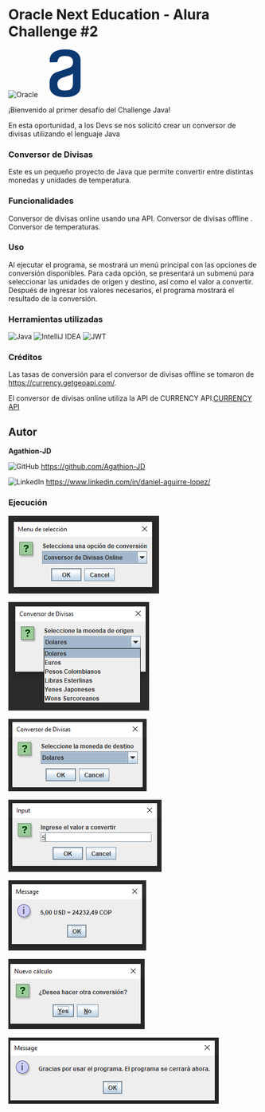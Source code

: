 # Oracle Next Education - Alura Challenge #2 
![Oracle](https://img.shields.io/badge/Oracle-F80000?style=for-the-badge&logo=oracle&logoColor=white) &nbsp;&nbsp;&nbsp;&nbsp;&nbsp;![](https://raw.githubusercontent.com/Agathion-JD/Assets/26c3c5d5ebb6fd28e17bb2447548455ca65f2596/logo-alura.svg?token=A4MPWRC6UJS2FDPMME2TCDDECZJNQ)

¡Bienvenido al primer desafío del Challenge Java!

En esta oportunidad, a los Devs se nos solicitó crear un conversor de divisas utilizando el lenguaje Java

### Conversor de Divisas

Este es un pequeño proyecto de Java que permite convertir entre distintas monedas y unidades de temperatura.

### Funcionalidades
Conversor de divisas online usando una API.
Conversor de divisas offline .
Conversor de temperaturas.

### Uso
Al ejecutar el programa, se mostrará un menú principal con las opciones de conversión disponibles. Para cada opción, se presentará un submenú para seleccionar las unidades de origen y destino, así como el valor a convertir. Después de ingresar los valores necesarios, el programa mostrará el resultado de la conversión.

### Herramientas utilizadas

![Java](https://img.shields.io/badge/java-%23ED8B00.svg?style=for-the-badge&logo=java&logoColor=white) ![IntelliJ IDEA](https://img.shields.io/badge/IntelliJIDEA-000000.svg?style=for-the-badge&logo=intellij-idea&logoColor=white)    ![JWT](https://img.shields.io/badge/JWT-black?style=for-the-badge&logo=JSON%20web%20tokens) 

### Créditos

Las tasas de conversión para el conversor de divisas offline se tomaron de https://currency.getgeoapi.com/.

El conversor de divisas online utiliza la API de CURRENCY API.<a href="https://currency.getgeoapi.com">CURRENCY API</a>

## Autor

**Agathion-JD** 

![GitHub](https://img.shields.io/badge/github-%23121011.svg?style=for-the-badge&logo=github&logoColor=white) https://github.com/Agathion-JD

![LinkedIn](https://img.shields.io/badge/linkedin-%230077B5.svg?style=for-the-badge&logo=linkedin&logoColor=white) https://www.linkedin.com/in/daniel-aguirre-lopez/ 

### Ejecución

![](https://raw.githubusercontent.com/Agathion-JD/Assets/main/Menu.PNG?token=GHSAT0AAAAAAB72PM4FCUWZ4HXYGYFRLXBUZAWKJRQ)

![](https://raw.githubusercontent.com/Agathion-JD/Assets/main/Menu2.png?token=GHSAT0AAAAAAB72PM4EFY25MDZCIVI72CYMZAWJFLQ) 

![](https://raw.githubusercontent.com/Agathion-JD/Assets/main/Menu3.PNG?token=GHSAT0AAAAAAB72PM4EMICVWDPXUVWAELWGZAWJGOQ) 

![](https://raw.githubusercontent.com/Agathion-JD/Assets/main/Menu4.PNG?token=GHSAT0AAAAAAB72PM4FF4TQTF32M7YAAMNGZAWJHJQ) 

![](https://raw.githubusercontent.com/Agathion-JD/Assets/main/Menu5.PNG?token=GHSAT0AAAAAAB72PM4F2CWDY2BK5Z3VFPMKZAWJH6Q)

![](https://raw.githubusercontent.com/Agathion-JD/Assets/main/Menu6.PNG?token=GHSAT0AAAAAAB72PM4EZ3QGQCS7NZ6KBPIIZAWJI3A) 

![](https://raw.githubusercontent.com/Agathion-JD/Assets/main/Menu7.PNG?token=GHSAT0AAAAAAB72PM4FNZFMJIHYSOGICXSGZAWJJGQ)
